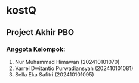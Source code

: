 # kostQ

## Project Akhir PBO

### Anggota Kelompok:
1. Nur Muhammad Himawan (202410101070)
2. Varrel Dwitantio Purwadiansyah (202410101081)
3. Sella Eka Safitri (202410101095)
